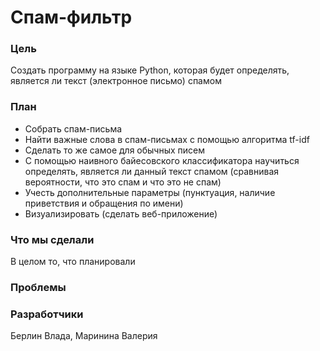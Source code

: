 # Спам-фильтр

### Цель
Создать программу на языке Python, которая будет определять, является ли текст (электронное письмо) спамом

### План
- Собрать спам-письма
- Найти важные слова в спам-письмах с помощью алгоритма tf-idf
- Сделать то же самое для обычных писем
- С помощью наивного байесовского классификатора научиться определять, является ли данный текст спамом (сравнивая вероятности, что это спам и что это не спам)
- Учесть дополнительные параметры (пунктуация, наличие приветствия и обращения по имени)
- Визуализировать (сделать веб-приложение)

### Что мы сделали
В целом то, что планировали

### Проблемы

### Разработчики
Берлин Влада, Маринина Валерия
